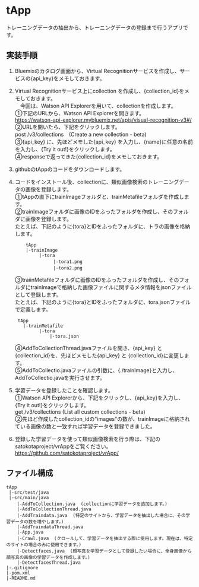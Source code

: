 # tApp
トレーニングデータの抽出から、トレーニングデータの登録まで行うアプリです。

## 実装手順
1. Bluemixのカタログ画面から、Virtual Recognitionサービスを作成し、サービスの{api_key}をメモしておきます。  
2. Virtual Recognitionサービス上にcollection を作成し、{collection_id}をメモしておきます。  
　今回は、Watson API Explorerを用いて、collectionを作成します。  
  ①下記のURLから、Watson API Explorerを開きます。  
    	https://watson-api-explorer.mybluemix.net/apis/visual-recognition-v3#/  
  ②URLを開いたら、下記をクリックします。  
    	post /v3/collections　(Create a new collection - beta)  
  ③{api_key} に、先ほどメモした{api_key} を入力し、{name}に任意の名前を入力し、{Try it out!}をクリックします。  
  ④responseで返ってきた{collection_id}をメモしておきます。  
3. githubのtAppのコードをダウンロードします。  
4. コードをインストール後、collectionに、類似画像検索のトレーニングデータの画像を登録します。    
  	①tAppの直下にtrainImageフォルダと、trainMetafileフォルダを作成します。  
  	②trainImageフォルダに画像のIDをふったフォルダを作成し、そのフォルダに画像を登録します。  
   	たとえば、下記のように{tora}とIDをふったフォルダに、トラの画像を格納します。

           tApp
	       |-trainImage
	 	    	|-tora  
		　　    		|-tora1.png  
		　　    		|-tora2.png  

	③traiinMetafileフォルダに画像のIDをふったフォルダを作成し、そのフォルダにtrainImageで格納した画像ファイルに関するメタ情報をjsonファイルとして登録します。  
   	たとえば、下記のように{tora}とIDをふったフォルダに、tora.jsonファイルで定義します。 
 
        tApp
          |-trainMetafile
	     		|-tora
		    		|-tora.json
  
  	④AddToCollectionThread.javaファイルを開き、{api_key} と {collection_id}を、先ほどメモした{api_key} と {collection_id}に変更します。   
  	⑤AddToCollectio.javaファイルの引数に、{./trainImage}と入力し、AddToCollectio.javaを実行させます。  
5. 学習データを登録したことを確認します。  
	①Watson API Explorerから、下記をクリックし、{api_key}を入力し、{Try it out!}をクリックします。  
   		get /v3/collections	(List all custom collections - beta)  
  	②先ほど作成したcollection_idの"images"の数が、trainImageに格納されている画像の数と一致すれば学習データを登録できました。  
6. 登録した学習データを使って類似画像検索を行う際は、下記のsatokotaproject/vrAppをご覧ください。  
		https://github.com/satokotaproject/vrApp/


## ファイル構成
	tApp
	 |-src/test/java
	 |-src/main/java
		|-AddToCollection.java  (collectionに学習データを追加します。)
		|-AddToCollectionThread.java	
		|-AddTraindata.java  (特定のサイトから、学習データを抽出した場合に、その学習データの数を増やします。)
		|-AddTraindataThread.java		
		|-App.java			
		|-Crawl.java  (クロールして、学習データを抽出する際に使用します。現在は、特定のサイトの場合のみに使用できます。)
		|-Detectfaces.java  (顔写真を学習データとして登録したい場合に、全身画像から顔写真の画像の学習データを作成します。)
		|-DetectfacesThread.java
	|-.gitignore
	|-pom.xml
	|-README.md


